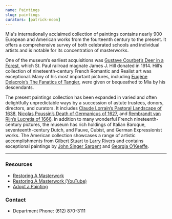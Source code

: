 ```yaml
---
name: Paintings
slug: paintings
curators: [patrick-noon]
---
```


Mia's internationally acclaimed collection of paintings contains nearly 900 European and American works from the fourteenth century to the present. It offers a comprehensive survey of both celebrated schools and individual artists and is notable for its concentration of masterworks.

One of the museum’s earliest acquisitions was [Gustave Courbet’s Deer in a Forest](http://collections.artsmia.org/art/53/deer-in-the-forest-gustave-courbet), which St. Paul railroad magnate James J. Hill donated in 1914. Hill’s collection of nineteenth-century French Romantic and Realist art was exceptional. Many of his most important pictures, including [Eugène Delacroix’s The Fanatics of Tangier](http://collections.artsmia.org/art/1978/convulsionists-of-tangier-eugene-delacroix), were given or bequeathed to Mia by his descendants.

The present paintings collection has been expanded in varied and often delightfully unpredictable ways by a succession of astute trustees, donors, directors, and curators. It includes [Claude Lorrain’s Pastoral Landscape of 1638](http://collections.artsmia.org/art/5747/pastoral-landscape-claude-gellee), [Nicolas Poussin’s Death of Germanicus of 1627](http://collections.artsmia.org/art/1348/the-death-of-germanicus-nicolas-poussin), and [Rembrandt van Rijn’s Lucretia of 1666](http://collections.artsmia.org/art/529). In addition to many wonderful French nineteenth-century pictures, the museum has rich holdings of Italian Baroque, seventeenth-century Dutch, and Fauve, Cubist, and German Expressionist works. The American collection showcases a range of artistic accomplishments from [Gilbert Stuart](http://collections.artsmia.org/search/artist:%22Gilbert%20Stuart%22) to [Larry Rivers](http://collections.artsmia.org/search/artist:%22Larry%20Rivers%22) and contains exceptional paintings by [John Singer Sargent](http://collections.artsmia.org/search/artist:%22John%20Singer%20Sargent%22/filters/department:%22Paintings%22) and [Georgia O’Keeffe](http://collections.artsmia.org/search/artist:%22Georgia%20O'Keeffe%22).

---

### Resources

* [Restoring A Masterwork](http://www.artsmia.org/restoration-online)
* [Restoring A Masterwork (YouTube)](http://www.youtube.com/watch?v=QMZ7XHuw9BI&feature=PlayList&p=347E03D63855FB63&index=0&playnext=1)
* [Adopt a Painting](https://collections.artsmia.org/index.php?page=adopt)

### Contact
* Department Phone: (612) 870-3111
